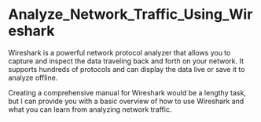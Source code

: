 # Analyze_Network_Traffic_Using_Wireshark

Wireshark is a powerful network protocol analyzer that allows you to capture and inspect the data traveling back and forth on your network. It supports hundreds of protocols and can display the data live or save it to analyze offline.

Creating a comprehensive manual for Wireshark would be a lengthy task, but I can provide you with a basic overview of how to use Wireshark and what you can learn from analyzing network traffic.

